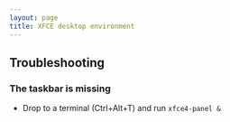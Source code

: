 ```yaml
---
layout: page
title: XFCE desktop environment
---
```




## Troubleshooting

### The taskbar is missing

- Drop to a terminal (Ctrl+Alt+T) and run `xfce4-panel &`



